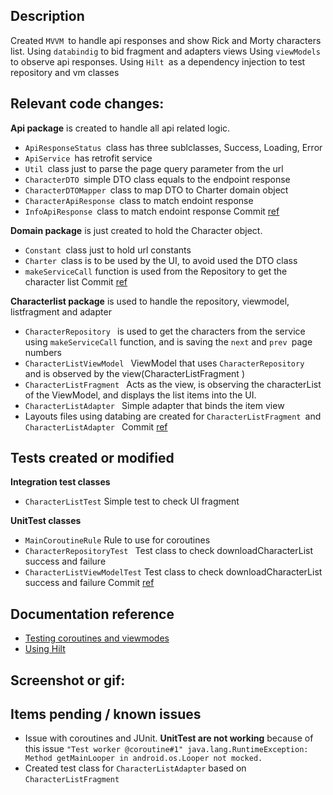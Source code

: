 ## Description
Created `MVVM `to handle api responses and show Rick and Morty characters list.
Using `databindig` to bid fragment and adapters views
Using `viewModels `to observe api responses.
Using `Hilt `as a dependency injection to test repository and vm classes

## Relevant code changes:
**Api package** is created to handle all api related logic.
  - `ApiResponseStatus `class has three sublclasses, Success, Loading, Error
  - `ApiService `has retrofit service
  - `Util `class just to parse the page query parameter from the url
  - `CharacterDTO `simple DTO class equals to the endpoint response
  - `CharacterDTOMapper `class to map DTO to Charter domain object
  - `CharacterApiResponse `class to match endoint response
  - `InfoApiResponse `class to match endoint response
   Commit [ref](https://github.com/devsavant/Android_networking_challenge/commit/440da9ba97c48148c5c46783435843e7616010b1)
   
**Domain package** is just created to hold the Character object.
-  `Constant `class just to hold url constants
-  `Charter `class is to be used by the UI, to avoid used the DTO class
-  `makeServiceCall` function is used from the Repository to get the character list
 Commit [ref](https://github.com/devsavant/Android_networking_challenge/commit/b768306e3134434a3abf3985f1d59a2cec479504)

**Characterlist package** is used to handle the repository, viewmodel, listfragment and adapter
-  `CharacterRepository ` is used to get the characters from the service using `makeServiceCall` function, and is saving the `next` and `prev `page numbers
-  `CharacterListViewModel ` ViewModel that uses `CharacterRepository ` and is observed by the view(CharacterListFragment )
-  `CharacterListFragment ` Acts as the view, is observing the characterList of the ViewModel, and displays the list items into the UI.
- `CharacterListAdapter ` Simple adapter that binds the item view
- Layouts files using databing are created for `CharacterListFragment `and `CharacterListAdapter `
Commit [ref](https://github.com/devsavant/Android_networking_challenge/commit/0a668f13e5bb7ed8191e7fabc3507d9b00a6a2af)

## Tests created or modified 
**Integration test classes**
  -  `CharacterListTest` Simple test to check UI fragment
  
**UnitTest classes**

 - `MainCoroutineRule` Rule to use for coroutines
 - `CharacterRepositoryTest ` Test class to check downloadCharacterList success and failure
 -  `CharacterListViewModelTest` Test class to check downloadCharacterList success and failure
Commit [ref](https://github.com/devsavant/Android_networking_challenge/pull/9/commits/62e2a6b98dacdf59148762f5a69a402b24621967)

## Documentation reference
 - [Testing coroutines and viewmodes](https://developer.android.com/codelabs/advanced-android-kotlin-training-testing-survey#3)
 - [Using Hilt]( https://developer.android.com/training/dependency-injection/hilt-jetpack3)
 


## Screenshot or gif:


## Items pending / known issues
- Issue with coroutines and JUnit. **UnitTest are not working** because of this issue
```"Test worker @coroutine#1" java.lang.RuntimeException: Method getMainLooper in android.os.Looper not mocked.```
- Created test class for `CharacterListAdapter` based on `CharacterListFragment`
 
